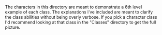 The characters in this directory are meant to demonstrate a 6th level example of each class. The explanations I've included are meant to clarify the class abilities without being overly verbose. If you pick a character class I'd recommend looking at that class in the "Classes" directory to get the full picture. 